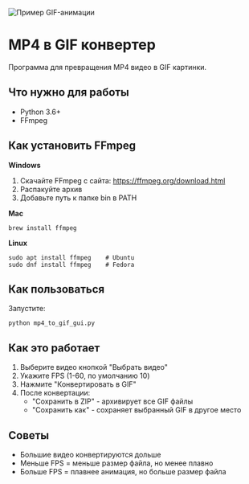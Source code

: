 ![Пример GIF-анимации](README-VIDEO/EXAMPLE.gif)

# MP4 в GIF конвертер

Программа для превращения MP4 видео в GIF картинки.

## Что нужно для работы

- Python 3.6+
- FFmpeg

## Как установить FFmpeg

**Windows**
1. Скачайте FFmpeg с сайта: https://ffmpeg.org/download.html
2. Распакуйте архив
3. Добавьте путь к папке bin в PATH

**Mac**
```
brew install ffmpeg
```

**Linux**
```
sudo apt install ffmpeg    # Ubuntu
sudo dnf install ffmpeg    # Fedora
```

## Как пользоваться

Запустите:
```
python mp4_to_gif_gui.py
```

## Как это работает

1. Выберите видео кнопкой "Выбрать видео"
2. Укажите FPS (1-60, по умолчанию 10)
3. Нажмите "Конвертировать в GIF"
4. После конвертации:
   - "Сохранить в ZIP" - архивирует все GIF файлы
   - "Сохранить как" - сохраняет выбранный GIF в другое место

## Советы

- Большие видео конвертируются дольше
- Меньше FPS = меньше размер файла, но менее плавно
- Больше FPS = плавнее анимация, но больше размер файла 